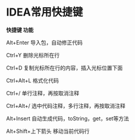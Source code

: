 # IDEA常用快捷键

**快捷键                                       功能**

Alt+Enter                     导入包，自动修正代码

Ctrl+Y                           删除光标所在行      

Ctrl+D                          复制光标所在行的内容，插入光标位置下面

Ctrl+Alt+L                    格式化代码

Ctrl+/                            单行注释，再按取消注释

Ctrl+Alt+/                     选中代码注释，多行注释，再按取消注释

Alt+Insert                     自动生成代码，toString，get，set等方法

Alt+Shift+上下箭头      移动当前代码行